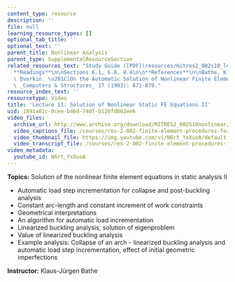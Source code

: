 ```yaml
---
content_type: resource
description: ''
file: null
learning_resource_types: []
optional_tab_title: ''
optional_text: ''
parent_title: Nonlinear Analysis
parent_type: SupplementalResourceSection
related_resources_text: "Study Guide ([PDF](resources/mitres2_002s10_lec11-1))\n\n\
  **Readings**\n\nSections 6.1, 6.8, 8.4\n\n**References**\n\nBathe, K. J., and E.\
  \ Dvorkin. \u201C[On the Automatic Solution of Nonlinear Finite Element Equations.](http://dx.doi.org/10.1016/0045-7949(83)90101-3)\u201D\
  \ _Computers & Structures_ 17 (1983): 871-879."
resource_index_text: ''
resourcetype: Video
title: 'Lecture 11: Solution of Nonlinear Static FE Equations II'
uid: 1891a81c-0cee-b46d-740f-b126fd862ee6
video_files:
  archive_url: http://www.archive.org/download/MITRES2_002S10nonlinear/MITRES2_002S10nonlinear_lec11_300k.mp4
  video_captions_file: /courses/res-2-002-finite-element-procedures-for-solids-and-structures-spring-2010/dd044334cb125dfaad41726f771116a1_N6rt_YxXuoA.vtt
  video_thumbnail_file: https://img.youtube.com/vi/N6rt_YxXuoA/default.jpg
  video_transcript_file: /courses/res-2-002-finite-element-procedures-for-solids-and-structures-spring-2010/6cc5ed1ab51e9d092ac5e5131689c289_N6rt_YxXuoA.pdf
video_metadata:
  youtube_id: N6rt_YxXuoA
---
```


**Topics:** Solution of the nonlinear finite element equations in static analysis II

*   Automatic load step incrementation for collapse and post-buckling analysis
*   Constant arc-length and constant increment of work constraints
*   Geometrical interpretations
*   An algorithm for automatic load incrementation
*   Linearized buckling analysis, solution of eigenproblem
*   Value of linearized buckling analysis
*   Example analysis: Collapse of an arch - linearized buckling analysis and automatic load step incrementation, effect of initial geometric imperfections

**Instructor:** Klaus-Jürgen Bathe